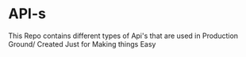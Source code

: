 # API-s
This Repo contains different types of Api's that are used in Production Ground/ Created Just for Making things Easy
